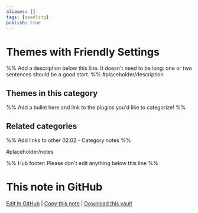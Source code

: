 ```yaml
---
aliases: []
tags: [seedling]
publish: true
---
```


# Themes with Friendly Settings

%% Add a description below this line. It doesn't need to be long: one or two sentences should be a good start. %%
#placeholder/description

## Themes in this category

%% Add a bullet here and link to the plugins you'd like to categorize! %%

## Related categories

%% Add links to other 02.02 - Category notes %%

#placeholder/notes

%% Hub footer: Please don't edit anything below this line %%

# This note in GitHub

<span class="git-footer">[Edit In GitHub](https://github.dev/obsidian-community/obsidian-hub/blob/main/02%20-%20Community%20Expansions/02.02%20Themes%20by%20Category/Themes%20with%20Friendly%20Settings.md "git-hub-edit-note") | [Copy this note](https://raw.githubusercontent.com/obsidian-community/obsidian-hub/main/02%20-%20Community%20Expansions/02.02%20Themes%20by%20Category/Themes%20with%20Friendly%20Settings.md "git-hub-copy-note") | [Download this vault](https://github.com/obsidian-community/obsidian-hub/archive/refs/heads/main.zip "git-hub-download-vault") </span>
